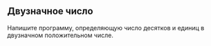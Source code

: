 ## Двузначное число

Напишите программу, определяющую число десятков и единиц в двузначном положительном числе.